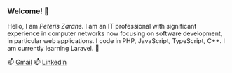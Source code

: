 ### Welcome! 👋

Hello, I am *Peteris Zarans*. I am an IT professional with significant experience in computer networks now focusing on software development, in particular web applications. I code in PHP, JavaScript, TypeScript, C++. I am currently learning Laravel. 🙂

📫 [Gmail](peteris.zarans@gmail.com)  📫 [LinkedIn](https://www.linkedin.com/in/peteriszarans)
